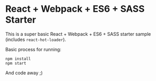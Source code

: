 # React + Webpack + ES6 + SASS Starter

This is a super basic React + Webpack + ES6 + SASS starter sample (includes `react-hot-loader`).

Basic process for running:

```
npm install
npm start
```

And code away ;)
